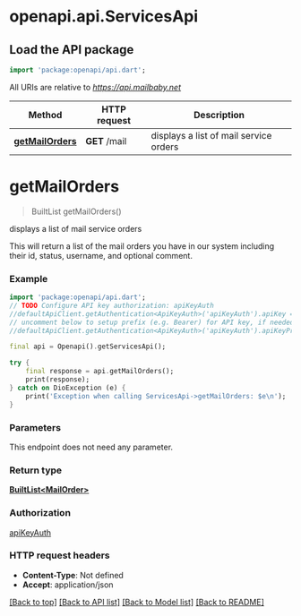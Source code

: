 # openapi.api.ServicesApi

## Load the API package
```dart
import 'package:openapi/api.dart';
```

All URIs are relative to *https://api.mailbaby.net*

Method | HTTP request | Description
------------- | ------------- | -------------
[**getMailOrders**](ServicesApi.md#getmailorders) | **GET** /mail | displays a list of mail service orders


# **getMailOrders**
> BuiltList<MailOrder> getMailOrders()

displays a list of mail service orders

This will return a list of the mail orders you have in our system including their id, status, username, and optional comment.

### Example
```dart
import 'package:openapi/api.dart';
// TODO Configure API key authorization: apiKeyAuth
//defaultApiClient.getAuthentication<ApiKeyAuth>('apiKeyAuth').apiKey = 'YOUR_API_KEY';
// uncomment below to setup prefix (e.g. Bearer) for API key, if needed
//defaultApiClient.getAuthentication<ApiKeyAuth>('apiKeyAuth').apiKeyPrefix = 'Bearer';

final api = Openapi().getServicesApi();

try {
    final response = api.getMailOrders();
    print(response);
} catch on DioException (e) {
    print('Exception when calling ServicesApi->getMailOrders: $e\n');
}
```

### Parameters
This endpoint does not need any parameter.

### Return type

[**BuiltList&lt;MailOrder&gt;**](MailOrder.md)

### Authorization

[apiKeyAuth](../README.md#apiKeyAuth)

### HTTP request headers

 - **Content-Type**: Not defined
 - **Accept**: application/json

[[Back to top]](#) [[Back to API list]](../README.md#documentation-for-api-endpoints) [[Back to Model list]](../README.md#documentation-for-models) [[Back to README]](../README.md)

